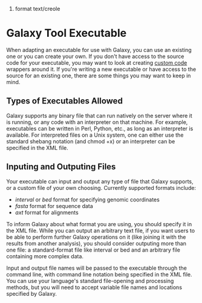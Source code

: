 1. format text/creole 

# Galaxy Tool Executable

When adapting an executable for use with Galaxy, you can use an existing one or you can create your own. If you don't have access to the source code for your executable, you may want to look at creating [custom code](Admin%2FTools%2FCustom+Code) wrappers around it. If you're writing a new executable or have access to the source for an existing one, there are some things you may want to keep in mind.

## Types of Executables Allowed

Galaxy supports any binary file that can run natively on the server where it is running, or any code with an interpreter on that machine. For example, executables can be written in Perl, Python, etc., as long as an interpreter is available. For interpreted files on a Unix system, one can either use the standard shebang notation (and chmod +x) or an interpreter can be specified in the XML file.

## Inputing and Outputing Files

Your executable can input and output any type of file that Galaxy supports, or a custom file of your own choosing. Currently supported formats include:

- _interval_ or _bed_ format for specifying genomic coordinates 
- _fasta_ format for sequence data 
- _axt_ format for alignments 

To inform Galaxy about what format you are using, you should specify it in the XML file. While you can output an arbitrary text file, if you want users to be able to perform further Galaxy operations on it (like joining it with the results from another analysis), you should consider outputing more than one file: a standard-format file like interval or bed and an arbitrary file containing more complex data.

Input and output file names will be passed to the executable through the command line, with command line notation being specified in the XML file. You can use your language's standard file-opening and processing methods, but you will need to accept variable file names and locations specified by Galaxy.

